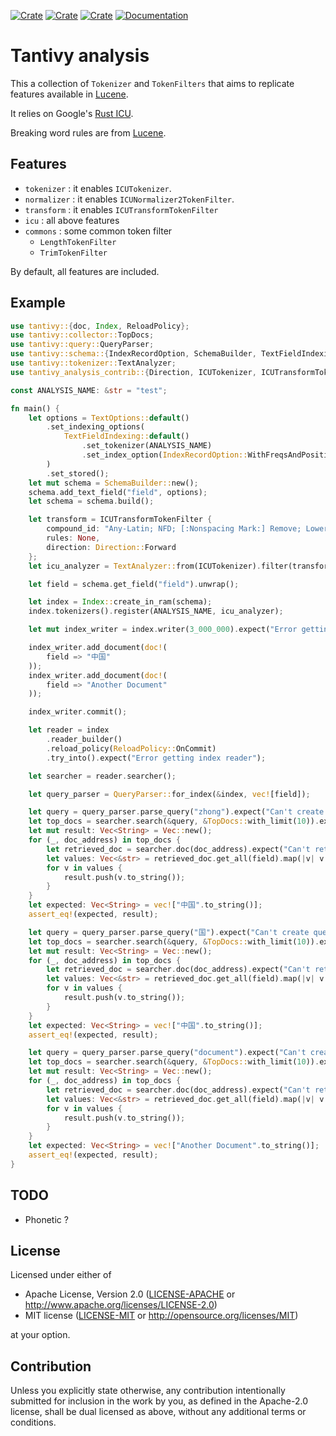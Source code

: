 [![Crate](https://img.shields.io/crates/v/tantivy-analysis-contrib.svg)](https://crates.io/crates/tantivy-analysis-contrib)
[![Crate](https://img.shields.io/crates/d/tantivy-analysis-contrib.svg)](https://crates.io/crates/tantivy-analysis-contrib)
[![Crate](https://img.shields.io/crates/l/tantivy-analysis-contrib.svg)](https://crates.io/crates/tantivy-analysis-contrib)
[![Documentation](https://docs.rs/tantivy-analysis-contrib/badge.svg)](https://docs.rs/tantivy-analysis-contrib/)

# Tantivy analysis

This a collection of `Tokenizer` and `TokenFilters` that aims to replicate features available
in [Lucene](https://lucene.apache.org/).

It relies on Google's [Rust ICU](https://crates.io/crates/rust_icu).

Breaking word rules are from [Lucene](https://github.com/apache/lucene/tree/main/lucene/analysis/icu/src/data/uax29).

## Features

* `tokenizer` : it enables `ICUTokenizer`.
* `normalizer` : it enables `ICUNormalizer2TokenFilter`.
* `transform` : it enables `ICUTransformTokenFilter` 
* `icu` : all above features
* `commons` : some common token filter 
  * `LengthTokenFilter`
  * `TrimTokenFilter`

By default, all features are included.

## Example

```rust
use tantivy::{doc, Index, ReloadPolicy};
use tantivy::collector::TopDocs;
use tantivy::query::QueryParser;
use tantivy::schema::{IndexRecordOption, SchemaBuilder, TextFieldIndexing, TextOptions};
use tantivy::tokenizer::TextAnalyzer;
use tantivy_analysis_contrib::{Direction, ICUTokenizer, ICUTransformTokenFilter};

const ANALYSIS_NAME: &str = "test";

fn main() {
    let options = TextOptions::default()
        .set_indexing_options(
            TextFieldIndexing::default()
                .set_tokenizer(ANALYSIS_NAME)
                .set_index_option(IndexRecordOption::WithFreqsAndPositions),
        )
        .set_stored();
    let mut schema = SchemaBuilder::new();
    schema.add_text_field("field", options);
    let schema = schema.build();

    let transform = ICUTransformTokenFilter {
        compound_id: "Any-Latin; NFD; [:Nonspacing Mark:] Remove; Lower;  NFC".to_string(),
        rules: None,
        direction: Direction::Forward
    };
    let icu_analyzer = TextAnalyzer::from(ICUTokenizer).filter(transform);

    let field = schema.get_field("field").unwrap();

    let index = Index::create_in_ram(schema);
    index.tokenizers().register(ANALYSIS_NAME, icu_analyzer);

    let mut index_writer = index.writer(3_000_000).expect("Error getting index writer");

    index_writer.add_document(doc!(
        field => "中国"
    ));
    index_writer.add_document(doc!(
        field => "Another Document"
    ));

    index_writer.commit();

    let reader = index
        .reader_builder()
        .reload_policy(ReloadPolicy::OnCommit)
        .try_into().expect("Error getting index reader");

    let searcher = reader.searcher();

    let query_parser = QueryParser::for_index(&index, vec![field]);

    let query = query_parser.parse_query("zhong").expect("Can't create query parser.");
    let top_docs = searcher.search(&query, &TopDocs::with_limit(10)).expect("Error running search");
    let mut result: Vec<String> = Vec::new();
    for (_, doc_address) in top_docs {
        let retrieved_doc = searcher.doc(doc_address).expect("Can't retrieve document");
        let values: Vec<&str> = retrieved_doc.get_all(field).map(|v| v.as_text().unwrap()).collect();
        for v in values {
            result.push(v.to_string());
        }
    }
    let expected: Vec<String> = vec!["中国".to_string()];
    assert_eq!(expected, result);

    let query = query_parser.parse_query("国").expect("Can't create query parser.");
    let top_docs = searcher.search(&query, &TopDocs::with_limit(10)).expect("Error running search");
    let mut result: Vec<String> = Vec::new();
    for (_, doc_address) in top_docs {
        let retrieved_doc = searcher.doc(doc_address).expect("Can't retrieve document");
        let values: Vec<&str> = retrieved_doc.get_all(field).map(|v| v.as_text().unwrap()).collect();
        for v in values {
            result.push(v.to_string());
        }
    }
    let expected: Vec<String> = vec!["中国".to_string()];
    assert_eq!(expected, result);

    let query = query_parser.parse_query("document").expect("Can't create query parser.");
    let top_docs = searcher.search(&query, &TopDocs::with_limit(10)).expect("Error running search");
    let mut result: Vec<String> = Vec::new();
    for (_, doc_address) in top_docs {
        let retrieved_doc = searcher.doc(doc_address).expect("Can't retrieve document");
        let values: Vec<&str> = retrieved_doc.get_all(field).map(|v| v.as_text().unwrap()).collect();
        for v in values {
            result.push(v.to_string());
        }
    }
    let expected: Vec<String> = vec!["Another Document".to_string()];
    assert_eq!(expected, result);
}
```

## TODO

* Phonetic ? 

## License

Licensed under either of

* Apache License, Version 2.0
  ([LICENSE-APACHE](LICENSE-APACHE) or http://www.apache.org/licenses/LICENSE-2.0)
* MIT license
  ([LICENSE-MIT](LICENSE-MIT) or http://opensource.org/licenses/MIT)

at your option.

## Contribution

Unless you explicitly state otherwise, any contribution intentionally submitted
for inclusion in the work by you, as defined in the Apache-2.0 license, shall be
dual licensed as above, without any additional terms or conditions.
